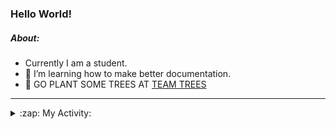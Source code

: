 ### Hello World!

##### About:
- Currently I am a student.
- 🌱 I’m learning how to make better documentation.
- 🌱 GO PLANT SOME TREES AT [TEAM TREES](https://teamtrees.org/)

---
<details>
  <summary>:zap: My Activity:</summary>
  
<!--START_SECTION:waka-->
![Code Time](http://img.shields.io/badge/Code%20Time-1%2C132%20hrs%204%20mins-blue)

**I'm a Night 🦉** 

```text
🌞 Morning                1125 commits        ██░░░░░░░░░░░░░░░░░░░░░░░   08.29 % 
🌆 Daytime                5041 commits        █████████░░░░░░░░░░░░░░░░   37.14 % 
🌃 Evening                3910 commits        ███████░░░░░░░░░░░░░░░░░░   28.81 % 
🌙 Night                  3498 commits        ██████░░░░░░░░░░░░░░░░░░░   25.77 % 
```
📅 **I'm Most Productive on Wednesday** 

```text
Monday                   2131 commits        ████░░░░░░░░░░░░░░░░░░░░░   15.70 % 
Tuesday                  1681 commits        ███░░░░░░░░░░░░░░░░░░░░░░   12.38 % 
Wednesday                3175 commits        ██████░░░░░░░░░░░░░░░░░░░   23.39 % 
Thursday                 1572 commits        ███░░░░░░░░░░░░░░░░░░░░░░   11.58 % 
Friday                   1302 commits        ██░░░░░░░░░░░░░░░░░░░░░░░   09.59 % 
Saturday                 1245 commits        ██░░░░░░░░░░░░░░░░░░░░░░░   09.17 % 
Sunday                   2468 commits        █████░░░░░░░░░░░░░░░░░░░░   18.18 % 
```


📊 **This Week I Spent My Time On** 

```text
🔥 Editors: 
VS Code                  4 hrs 36 mins       █████████████████████████   100.00 % 

🐱‍💻 Projects: 
praise                   2 hrs 47 mins       ███████████████░░░░░░░░░░   60.57 % 
discord-bot              1 hr 49 mins        ██████████░░░░░░░░░░░░░░░   39.43 % 
```


 Last Updated on 30/05/2023 15:08:06 UTC
<!--END_SECTION:waka-->
</details>
